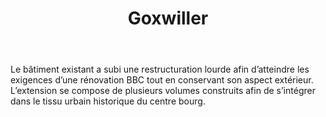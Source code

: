 ﻿---
publishdate: 2019-02-08
title: "Goxwiller"
description: "Extension et restructuration d’une école maternelle et élémentaire"
location: "Goxwiller (67)"
client: "Commune de Goxwiller"
builder: [
'Agence N.Larché & N.Metzger, architectes d.pl.g.',
'Chef de projet pour les phases : ESQ, APS, APD/PC, PRO, DCE, ACT, EXE/DET',
'Echoes, SIB Etudes, Sedime, EFT2E Ing., Fluid’IT, TFC'
]
period: "2015 - 2017"
surface: "720 m²"
cost: "1 420 000 € HT"
images: [
'goxwiller/DSC_1318_m_D_Web.jpg',
'goxwiller/DSC_1313_m_D_Web.jpg',
'goxwiller/DSC_1320_m_D_Web.jpg',
'goxwiller/DSC_1322_m_D_Web.jpg',
'goxwiller/DSC_1612_m_D_Web.jpg',
'goxwiller/DSC_1622_m_D_Web.jpg',
]
---
Le bâtiment existant a subi une restructuration lourde afin d’atteindre les exigences d’une rénovation BBC tout en conservant son aspect extérieur. L’extension se compose de plusieurs volumes construits afin de s’intégrer dans le tissu urbain historique du centre bourg.
